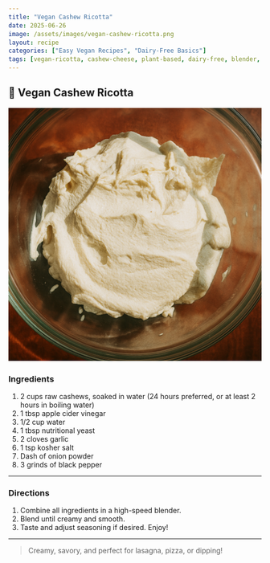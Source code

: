 ```yaml
---
title: "Vegan Cashew Ricotta"
date: 2025-06-26
image: /assets/images/vegan-cashew-ricotta.png
layout: recipe
categories: ["Easy Vegan Recipes", "Dairy-Free Basics"]
tags: [vegan-ricotta, cashew-cheese, plant-based, dairy-free, blender, sauces-spreads]
---
```


## 🥣 Vegan Cashew Ricotta

![Vegan Cashew Ricotta](/assets/images/vegan-cashew-ricotta.png)

### Ingredients

1. 2 cups raw cashews, soaked in water (24 hours preferred, or at least 2 hours in boiling water)  
2. 1 tbsp apple cider vinegar  
3. 1/2 cup water  
4. 1 tbsp nutritional yeast  
5. 2 cloves garlic  
6. 1 tsp kosher salt  
7. Dash of onion powder  
8. 3 grinds of black pepper  

---

### Directions

1. Combine all ingredients in a high-speed blender.  
2. Blend until creamy and smooth.  
3. Taste and adjust seasoning if desired. Enjoy!

---

> Creamy, savory, and perfect for lasagna, pizza, or dipping!
